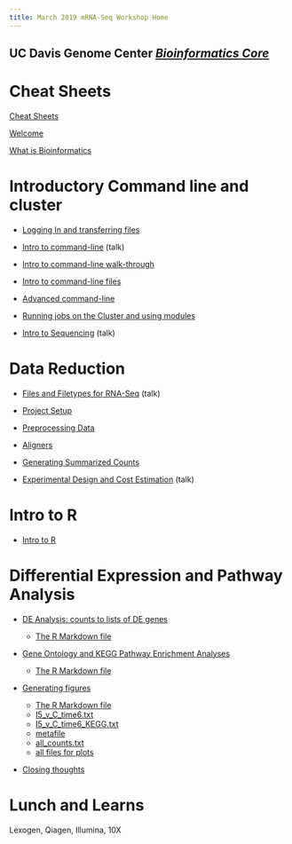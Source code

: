 ```yaml
---
title: March 2019 mRNA-Seq Workshop Home
---
```


## UC Davis Genome Center [*Bioinformatics Core*](http://bioinformatics.ucdavis.edu/)

Cheat Sheets
=======

[Cheat Sheets](cheatSheetIndex.md)

[Welcome](pdfs/Introduction.pdf)

[What is Bioinformatics](pdfs/What_is_Bioinformatics.pdf)

Introductory Command line and cluster
=======
* [Logging In and transferring files](cli/logging-in)
* [Intro to command-line](cli/Intro2CLI.pdf) (talk)
* [Intro to command-line walk-through](cli/Intro2CLI)
* [Intro to command-line files](https://github.com/ucdavis-bioinformatics-training/2018-June-RNA-Seq-Workshop/tree/master/cli/Intro2CLI-files)
* [Advanced command-line](cli/advanced-command-line)
* [Running jobs on the Cluster and using modules](cli/cluster)


* [Intro to Sequencing]() (talk)

Data Reduction
=======
* [Files and Filetypes for RNA-Seq](data_reduction/Filetypes.pdf) (talk)
* [Project Setup](data_reduction/project_setup.md)
* [Preprocessing Data](data_reduction/preproc_htstream.md)
* [Aligners](data_reduction/alignment.md)
* [Generating Summarized Counts](data_reduction/counts.md)

* [Experimental Design and Cost Estimation](data_reduction/ExperimentalDesign.pdf) (talk)

Intro to R
========
* [Intro to R](Intro2R/Intro2R.html)

Differential Expression and Pathway Analysis
========
* [DE Analysis: counts to lists of DE genes](thursday/DE.html)
  * [The R Markdown file](thursday/DE.Rmd)
* [Gene Ontology and KEGG Pathway Enrichment Analyses](friday/enrichment.html)
  * [The R Markdown file](friday/enrichment.Rmd)
* [Generating figures](friday/script_plots.md)
  * [The R Markdown file](friday/script_plots.Rmd)
  * [I5_v_C_time6.txt](friday/I5_v_C_time6.txt)
  * [I5_v_C_time6_KEGG.txt](friday/I5_v_C_time6_KEGG.txt)
  * [metafile](friday/metafile.txt)
  * [all_counts.txt](friday/all_counts.txt)
  * [all files for plots](friday/files_for_plots.zip)

* [Closing thoughts](friday/Closing_Thoughts.pdf)

Lunch and Learns
========
Lexogen, Qiagen, Illumina, 10X
